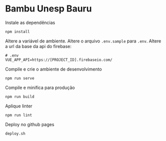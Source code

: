 # Bambu Unesp Bauru


Instale as dependências
```
npm install
```

Altere a variável de ambiente. Altere o arquivo `.env.sample` para `.env`. Altere a url da base da api do firebase:
```
# .env
VUE_APP_API=https://[PROJECT_ID].firebaseio.com/
```

Compile e crie o ambiente de desenvolvimento
```
npm run serve
```

Compile e minifica para produção
```
npm run build
```

Aplique linter
```
npm run lint
```

Deploy no github pages
```
deploy.sh
```
